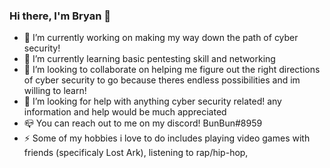 ### Hi there, I'm Bryan 👋 


- 🔭 I’m currently working on making my way down the path of cyber security!
- 🌱 I’m currently learning basic pentesting skill and networking
- 👯 I’m looking to collaborate on helping me figure out the right directions of cyber security to go because theres endless possibilities and im willing to learn!
- 🤔 I’m looking for help with anything cyber security related! any information and help would be much appreciated
- 📪 You can reach out to me on my discord! BunBun#8959
- ⚡ Some of my hobbies i love to do includes playing video games with friends (specificaly Lost Ark), listening to rap/hip-hop, 
